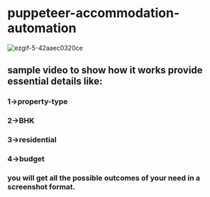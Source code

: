 # puppeteer-accommodation-automation

![ezgif-5-42aaec0320ce](https://user-images.githubusercontent.com/47173918/83788396-c358fd00-a6b2-11ea-88c9-0dba64bb5836.gif)

## sample video to show how it works  provide essential details like:

### 1->property-type
### 2->BHK
### 3->residential
### 4->budget

### you will get all the possible outcomes of your need in a screenshot format.
